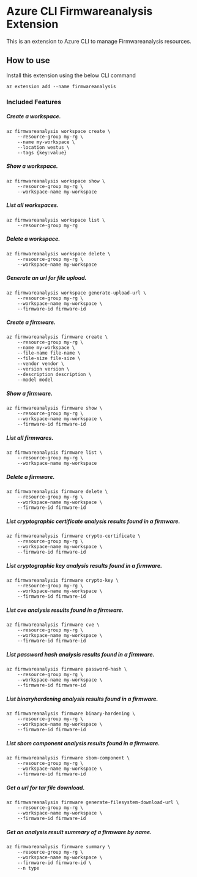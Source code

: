 # Azure CLI Firmwareanalysis Extension #
This is an extension to Azure CLI to manage Firmwareanalysis resources.

## How to use ##
Install this extension using the below CLI command
```
az extension add --name firmwareanalysis
```

### Included Features
##### Create a workspace.
```
az firmwareanalysis workspace create \
    --resource-group my-rg \
    --name my-workspace \
    --location westus \
    --tags {key:value}
```

##### Show a workspace.
```
az firmwareanalysis workspace show \
    --resource-group my-rg \
    --workspace-name my-workspace
```

##### List all workspaces.
```
az firmwareanalysis workspace list \
    --resource-group my-rg
```

##### Delete a workspace.
```
az firmwareanalysis workspace delete \
    --resource-group my-rg \
    --workspace-name my-workspace
```

##### Generate an url for file upload.
```
az firmwareanalysis workspace generate-upload-url \
    --resource-group my-rg \
    --workspace-name my-workspace \
    --firmware-id firmware-id
```

##### Create a firmware.
```
az firmwareanalysis firmware create \
    --resource-group my-rg \
    --name my-workspace \
    --file-name file-name \
    --file-size file-size \
    --vendor vendor \
    --version version \
    --description description \
    --model model
```

##### Show a firmware.
```
az firmwareanalysis firmware show \
    --resource-group my-rg \
    --workspace-name my-workspace \
    --firmware-id firmware-id
```

##### List all firmwares.
```
az firmwareanalysis firmware list \
    --resource-group my-rg \
    --workspace-name my-workspace
```

##### Delete a firmware.
```
az firmwareanalysis firmware delete \
    --resource-group my-rg \
    --workspace-name my-workspace \
    --firmware-id firmware-id
```

##### List cryptographic certificate analysis results found in a firmware.
```
az firmwareanalysis firmware crypto-certificate \
    --resource-group my-rg \
    --workspace-name my-workspace \
    --firmware-id firmware-id
```

##### List cryptographic key analysis results found in a firmware.
```
az firmwareanalysis firmware crypto-key \
    --resource-group my-rg \
    --workspace-name my-workspace \
    --firmware-id firmware-id
```

##### List cve analysis results found in a firmware.
```
az firmwareanalysis firmware cve \
    --resource-group my-rg \
    --workspace-name my-workspace \
    --firmware-id firmware-id
```

##### List password hash analysis results found in a firmware.
```
az firmwareanalysis firmware password-hash \
    --resource-group my-rg \
    --workspace-name my-workspace \
    --firmware-id firmware-id
```

##### List binaryhardening analysis results found in a firmware.
```
az firmwareanalysis firmware binary-hardening \
    --resource-group my-rg \
    --workspace-name my-workspace \
    --firmware-id firmware-id
```

##### List sbom component analysis results found in a firmware.
```
az firmwareanalysis firmware sbom-component \
    --resource-group my-rg \
    --workspace-name my-workspace \
    --firmware-id firmware-id
```

##### Get a url for tar file download.
```
az firmwareanalysis firmware generate-filesystem-download-url \
    --resource-group my-rg \
    --workspace-name my-workspace \
    --firmware-id firmware-id
```

##### Get an analysis result summary of a firmware by name.
```
az firmwareanalysis firmware summary \
    --resource-group my-rg \
    --workspace-name my-workspace \
    --firmware-id firmware-id \
    --n type
```